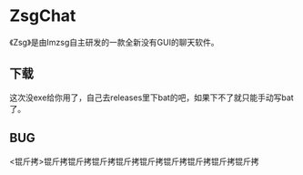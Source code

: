 # ZsgChat

《Zsg》是由Imzsg自主研发的一款全新没有GUI的聊天软件。

## 下载
这次没exe给你用了，自己去releases里下bat的吧，如果下不了就只能手动写bat了。


## BUG
<锟斤拷>锟斤拷锟斤拷锟斤拷锟斤拷锟斤拷锟斤拷锟斤拷锟斤拷锟斤拷
